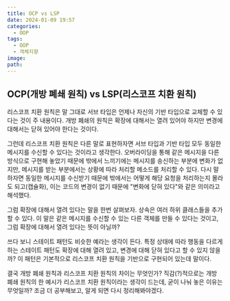 ```yaml
---
title: OCP vs LSP
date: 2024-01-09 19:57
categories:
  - OOP
tags:
  - OOP
  - 객체지향
image: 
path:
---
```


## OCP(개방 폐쇄 원칙) vs LSP(리스코프 치환 원칙)
리스코프 치환 원칙은 말 그대로 서브 타입은 언제나 자신의 기반 타입으로 교체할 수 있다는 것이 주 내용이다. 
개방 폐쇄의 원칙은 확장에 대해서는 열려 있어야 하지만 변경에 대해서는 닫혀 있어야 한다는 것이다.

그런데 리스코프 치환 원칙은 다른 말로 표현하자면 서브 타입과 기반 타입 모두 동일한 메시지를 수신할 수 있다는 것이라고 생각한다. 오버라이딩을 통해 같은 메시지을 다른 방식으로 구현해 놓았기 때문에 밖에서 느끼기에는 메시지를 송신하는 부분에 변화가 없지만, 메시지를 받는 부분에서는 상황에 따라 처리할 메소드를 처리할 수 있다. 다시 말하자면 동일한 메시지를 수신받기 때문에 밖에서는 어떻게 해당 요청을 처리하는지 몰라도 되고(캡슐화), 이는 코드의 변경이 없기 때문에 "변화에 닫혀 있다"와 같은 의미라고 해석했다.

그럼 확장에 대해서 열려 있다는 말을 한번 살펴보자. 상속은 여러 하위 클래스들을 추가할 수 있다. 이 말은 같은 메시지를 수신할 수 있는 다른 객체를 만들 수 있다는 것이고, 그럼 확장에 대해서 열려 있다는 뜻이 아닐까? 

쓰다 보니 스테이트 패턴도 비슷한 예라는 생각이 든다. 특정 상태에 따라 행동을 다르게 하는 스테이트 패턴도 확장에 대해 열려 있고, 변경에 대해 닫혀 있다고 할 수 있지 않을까? 이 패턴은 기본적으로 리스코프 치환 원칙을 기반으로 구현되어 있는데 말이다.

결국 개방 폐쇄 원칙과 리스코프 치환 원칙의 차이는 무엇인가? 직감(?)적으로는 개방 폐쇄 원칙의 한 예시가 리스코프 치환 원칙이라는 생각이 드는데, 굳이 나눠 놓은 이유는 무엇일까? 조금 더 공부해보고, 알게 되면 다시 정리해봐야겠다.